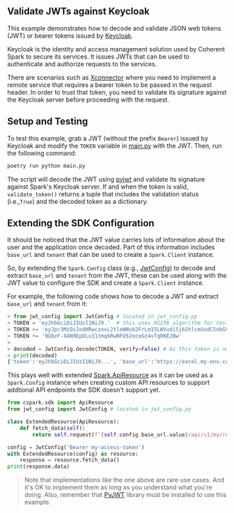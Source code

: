 ## Validate JWTs against Keycloak

This example demonstrates how to decode and validate JSON web tokens (JWT) or bearer
tokens issued by [Keycloak].

Keycloak is the identity and access management solution used by Coherent Spark to
secure its services. It issues JWTs that can be used to authenticate and authorize
requests to the services.

There are scenarios such as [Xconnector] where you need to implement a remote service
that requires a bearer token to be passed in the request header. In order to trust
that token, you need to validate its signature against the Keycloak server before
proceeding with the request.

## Setup and Testing

To test this example, grab a JWT (without the prefix `Bearer`) issued by Keycloak
and modify the `TOKEN` variable in [main.py](main.py) with the JWT. Then, run the
following command:

```bash
poetry run python main.py
```

The script will decode the JWT using [pyjwt] and validate its signature against
Spark's Keycloak server. If and when the token is valid, `validate_token()` returns
a tuple that includes the validation status (i.e.,`True`) and the decoded token as
a dictionary.

## Extending the SDK Configuration

It should be noticed that the JWT value carries lots of information about the user and
the application once decoded. Part of this information includes `base_url` and `tenant`
that can be used to create a `Spark.Client` instance.

So, by extending the `Spark.Config` class (e.g., [JwtConfig](jwt_config.py)) to decode
and extract `base_url` and `tenant` from the JWT, these can be used along with the JWT
value to configure the SDK and create a `Spark.Client` instance.

For example, the following code shows how to decode a JWT and extract `base_url` and
`tenant` from it:

```python
> from jwt_config import JwtConfig # located in jwt_config.py
> TOKEN = 'eyJhbGciOiJIUzI1NiJ9.'  # this uses HS256 algorithm for testing but Spark uses RS256 algorithm.
> TOKEN += 'eyJpc3MiOiJodHRwczovL2tleWNsb2FrLm15LWVudi5jb2hlcmVudC5nbG9iYWwvYXV0aC9yZWFsbXMvbXktdGVuYW50IiwicmVhbG0iOiJteS10ZW5hbnQifQ.'
> TOKEN += '9G0zF-XAN9EpDLu11tmqkRwNFU52ecoGz4vTq0NEJBw'
>
> decoded = JwtConfig.decode(TOKEN, verify=False) # As this token is not signed by Keycloak, it can't be verified.
> print(decoded)
{'token':'eyJhbGciOiJIUzI1NiJ9...', 'base_url':'https://excel.my-env.coherent.global', 'tenant':'my-tenant', 'verified':False, 'decoded':{...}}
```

This plays well with extended [Spark.ApiResource][api-resource] as it can be used
as a `Spark.Config` instance when creating custom API resources to support addtional
API endpoints the SDK doesn't support yet.

```py
from cspark.sdk import ApiResource
from jwt_config import JwtConfig # located in jwt_config.py

class ExtendedResource(ApiResource):
    def fetch_data(self):
        return self.request(f'{self.config.base_url.value}/api/v1/my/resource', method='GET')

config = JwtConfig('Bearer my-access-token')
with ExtendedResource(config) as resource:
    response = resource.fetch_data()
print(response.data)
```

> Note that implementations like the one above are rare use cases. And it's OK to
> implement them as long as you understand what you're doing.
> Also, remember that [PyJWT][pyjwt] library must be installed to use this example.

<!-- References -->
[Keycloak]: https://www.keycloak.org/
[xconnector]: https://docs.coherent.global/xconnector/introduction-to-xconnector
[pyjwt]: https://pyjwt.readthedocs.io/en/stable/usage.html#encoding-decoding-tokens-with-rs256-rsa
[api-resource]: https://github.com/Coherent-Partners/spark-python-sdk/blob/main/docs/readme.md#api-resource
